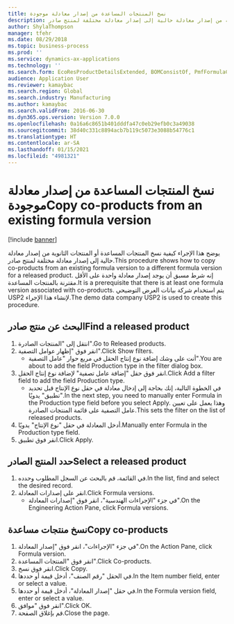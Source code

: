 ```yaml
---
title: نسخ المنتجات المساعدة من إصدار معادلة موجودة
description: يوضح هذا الإجراء كيفية نسخ المنتجات المساعدة أو المنتجات الثانوية من إصدار معادلة حالية إلى إصدار معادلة مختلفة لمنتج صادر.
author: ShylaThompson
manager: tfehr
ms.date: 08/29/2018
ms.topic: business-process
ms.prod: ''
ms.service: dynamics-ax-applications
ms.technology: ''
ms.search.form: EcoResProductDetailsExtended, BOMConsistOf, PmfFormulaCoBy, BOMRouteCopyDialog
audience: Application User
ms.reviewer: kamaybac
ms.search.region: Global
ms.search.industry: Manufacturing
ms.author: kamaybac
ms.search.validFrom: 2016-06-30
ms.dyn365.ops.version: Version 7.0.0
ms.openlocfilehash: 0a16a6c8651b401dddfa47c0eb29efb0c3a49038
ms.sourcegitcommit: 38d40c331c8894acb7b119c5073e3088b54776c1
ms.translationtype: HT
ms.contentlocale: ar-SA
ms.lasthandoff: 01/15/2021
ms.locfileid: "4981321"
---
```

# <a name="copy-co-products-from-an-existing-formula-version"></a><span data-ttu-id="b3b16-103">نسخ المنتجات المساعدة من إصدار معادلة موجودة</span><span class="sxs-lookup"><span data-stu-id="b3b16-103">Copy co-products from an existing formula version</span></span>

[!include [banner](../../includes/banner.md)]

<span data-ttu-id="b3b16-104">يوضح هذا الإجراء كيفية نسخ المنتجات المساعدة أو المنتجات الثانوية من إصدار معادلة حالية إلى إصدار معادلة مختلفة لمنتج صادر.</span><span class="sxs-lookup"><span data-stu-id="b3b16-104">This procedure shows how to copy co-products from an existing formula version to a different formula version for a released product.</span></span> <span data-ttu-id="b3b16-105">إنه شرط مسبق أن يوجد إصدار معادلة واحدة على الأقل مقترنة بالمنتجات المساعدة.</span><span class="sxs-lookup"><span data-stu-id="b3b16-105">It is a prerequisite that there is at least one formula version associated with co-products.</span></span> <span data-ttu-id="b3b16-106">يتم استخدام شركة بيانات العرض التوضيحي USP2 لإنشاء هذا الإجراء.</span><span class="sxs-lookup"><span data-stu-id="b3b16-106">The demo data company USP2 is used to create this procedure.</span></span>


## <a name="find-a-released-product"></a><span data-ttu-id="b3b16-107">البحث عن منتج صادر</span><span class="sxs-lookup"><span data-stu-id="b3b16-107">Find a released product</span></span>
1. <span data-ttu-id="b3b16-108">انتقل إلى "المنتجات الصادرة‬".</span><span class="sxs-lookup"><span data-stu-id="b3b16-108">Go to Released products.</span></span>
2. <span data-ttu-id="b3b16-109">انقر فوق "إظهار عوامل التصفية".</span><span class="sxs-lookup"><span data-stu-id="b3b16-109">Click Show filters.</span></span>
    * <span data-ttu-id="b3b16-110">أنت على وشك إضافة نوع إنتاج الحقل في مربع حوار "عامل التصفية".</span><span class="sxs-lookup"><span data-stu-id="b3b16-110">You are about to add the field Production type in the filter dialog box.</span></span>  
3. <span data-ttu-id="b3b16-111">انقر فوق حقل "إضافة عامل تصفية" لإضافة نوع إنتاج الحقل.</span><span class="sxs-lookup"><span data-stu-id="b3b16-111">Click Add a filter field to add the field Production type.</span></span>
    * <span data-ttu-id="b3b16-112">في الخطوة التالية، إنك بحاجة إلى إدخال معادلة في حقل نوع الإنتاج قبل تحديد "تطبيق" يدويًا.</span><span class="sxs-lookup"><span data-stu-id="b3b16-112">In the next step, you need to manually enter Formula in the Production type field before you select Apply.</span></span> <span data-ttu-id="b3b16-113">وهذا يعمل على تعيين عامل التصفية على قائمة المنتجات الصادرة.</span><span class="sxs-lookup"><span data-stu-id="b3b16-113">This sets the filter on the list of released products.</span></span>  
4. <span data-ttu-id="b3b16-114">أدخل المعادلة في حقل "نوع الإنتاج" يدويًا.</span><span class="sxs-lookup"><span data-stu-id="b3b16-114">Manually enter Formula in the Production type field.</span></span>
5. <span data-ttu-id="b3b16-115">انقر فوق تطبيق.</span><span class="sxs-lookup"><span data-stu-id="b3b16-115">Click Apply.</span></span>

## <a name="select-a-released-product"></a><span data-ttu-id="b3b16-116">حدد المنتج الصادر</span><span class="sxs-lookup"><span data-stu-id="b3b16-116">Select a released product</span></span>
1. <span data-ttu-id="b3b16-117">في القائمة، قم بالبحث عن السجل المطلوب وحدده.</span><span class="sxs-lookup"><span data-stu-id="b3b16-117">In the list, find and select the desired record.</span></span>
2. <span data-ttu-id="b3b16-118">انقر على إصدارات المعادلة.</span><span class="sxs-lookup"><span data-stu-id="b3b16-118">Click Formula versions.</span></span>
    * <span data-ttu-id="b3b16-119">في جزء "الإجراءات الهندسية"، انقر فوق "إصدارات المعادلة".</span><span class="sxs-lookup"><span data-stu-id="b3b16-119">On the Engineering Action Pane, click Formula versions.</span></span>  

## <a name="copy-co-products"></a><span data-ttu-id="b3b16-120">نسخ منتجات مساعدة</span><span class="sxs-lookup"><span data-stu-id="b3b16-120">Copy co-products</span></span>
1. <span data-ttu-id="b3b16-121">في جزء "الإجراءات"، انقر فوق "إصدار المعادلة".</span><span class="sxs-lookup"><span data-stu-id="b3b16-121">On the Action Pane, click Formula version.</span></span>
2. <span data-ttu-id="b3b16-122">انقر فوق "‏‫المنتجات المساعدة‬".</span><span class="sxs-lookup"><span data-stu-id="b3b16-122">Click Co-products.</span></span>
3. <span data-ttu-id="b3b16-123">انقر فوق نسخ.</span><span class="sxs-lookup"><span data-stu-id="b3b16-123">Click Copy.</span></span>
4. <span data-ttu-id="b3b16-124">في الحقل "رقم الصنف"، أدخل قيمة أو حددها.</span><span class="sxs-lookup"><span data-stu-id="b3b16-124">In the Item number field, enter or select a value.</span></span>
5. <span data-ttu-id="b3b16-125">في حقل "إصدار المعادلة"، أدخل قيمة أو حددها.</span><span class="sxs-lookup"><span data-stu-id="b3b16-125">In the Formula version field, enter or select a value.</span></span>
6. <span data-ttu-id="b3b16-126">انقر فوق "موافق".</span><span class="sxs-lookup"><span data-stu-id="b3b16-126">Click OK.</span></span>
7. <span data-ttu-id="b3b16-127">قم بإغلاق الصفحة.</span><span class="sxs-lookup"><span data-stu-id="b3b16-127">Close the page.</span></span>

